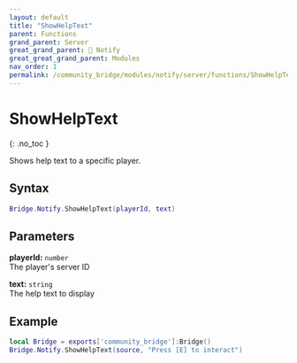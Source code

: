 ```yaml
---
layout: default
title: "ShowHelpText"
parent: Functions
grand_parent: Server
great_grand_parent: 🔔 Notify
great_great_grand_parent: Modules
nav_order: 1
permalink: /community_bridge/modules/notify/server/functions/ShowHelpText/
---
```


# ShowHelpText
{: .no_toc }

Shows help text to a specific player.

## Syntax

```lua
Bridge.Notify.ShowHelpText(playerId, text)
```

## Parameters

**playerId:** `number`  
The player's server ID

**text:** `string`  
The help text to display

## Example

```lua
local Bridge = exports['community_bridge']:Bridge()
Bridge.Notify.ShowHelpText(source, "Press [E] to interact")
```